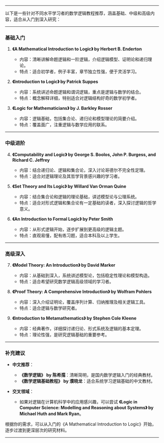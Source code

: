 
---

以下是一些针对不同水平学习者的数学逻辑教程推荐，涵盖基础、中级和高级内容，适合从入门到深入研究：

---

### **基础入门**

1. **《A Mathematical Introduction to Logic》 by Herbert B. Enderton**
    
    - 内容：清晰讲解命题逻辑和一阶逻辑，介绍逻辑模型、证明论和递归理论。
    - 特点：适合初学者，例子丰富，章节独立性强，便于灵活学习。
2. **《Introduction to Logic》 by Patrick Suppes**
    
    - 内容：系统讲述命题逻辑和谓词逻辑，重点是逻辑与数学的结合。
    - 特点：概念解释详细，特别适合对逻辑结构好奇的数学初学者。
3. **《Logic for Mathematicians》 by J. Barkley Rosser**
    
    - 内容：逻辑基础，包括集合论、递归论和模型理论的简要介绍。
    - 特点：覆盖面广，注重逻辑与数学应用的联系。

---

### **中级进阶**

4. **《Computability and Logic》 by George S. Boolos, John P. Burgess, and Richard C. Jeffrey**
    
    - 内容：结合递归论、逻辑和集合论，深入讨论哥德尔不完全性定理。
    - 特点：适合对逻辑理论及其哲学背景感兴趣的学习者。
5. **《Set Theory and Its Logic》 by Willard Van Orman Quine**
    
    - 内容：结合集合论和逻辑的理论基础，讲述模型论与公理系统。
    - 特点：适合对形式逻辑和集合论有一定基础的读者，深入探讨逻辑的哲学意义。
6. **《An Introduction to Formal Logic》 by Peter Smith**
    
    - 内容：从形式逻辑开始，逐步扩展到更高级的逻辑主题。
    - 特点：直观易懂，配有练习题，适合本科及以上学生。

---

### **高级深入**

7. **《Model Theory: An Introduction》 by David Marker**
    
    - 内容：从基础到深入，系统讲述模型论，包括稳定性理论和模型构造。
    - 特点：适合希望研究数学逻辑高级领域的学习者。
8. **《Proof Theory: A Comprehensive Introduction》 by Wolfram Pohlers**
    
    - 内容：深入介绍证明论，覆盖序列计算、归纳推理及相关逻辑工具。
    - 特点：适合逻辑与数学研究者。
9. **《Introduction to Metamathematics》 by Stephen Cole Kleene**
    
    - 内容：经典著作，详细探讨递归论、形式系统及逻辑的基本定理。
    - 特点：理论性强，是研究逻辑基础的重要参考。

---

### **补充建议**

- **中文推荐**：
    
    - **《数学逻辑》 by 陈希孺**：清晰简明，是国内数学逻辑入门的经典教材。
    - **《数学逻辑基础教程》 by 濮晓龙**：适合系统学习逻辑基础的中文教材。
- **交叉领域**：
    
    - 如果对逻辑在计算机科学中的应用感兴趣，可以尝试 **《Logic in Computer Science: Modelling and Reasoning about Systems》 by Michael Huth and Mark Ryan**。

根据你的需求，可以从入门的《A Mathematical Introduction to Logic》开始，逐步过渡到更深层次的研究材料。

---

